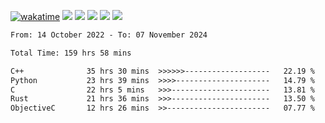 [![wakatime](https://wakatime.com/badge/user/368879df-dc38-4b1a-86c4-8a2054a0e074.svg)](https://wakatime.com/@368879df-dc38-4b1a-86c4-8a2054a0e074)
<img src="https://img.shields.io/badge/Windows-0078D6?style=flat&logo=Windows&logoColor=white">
<img src="https://img.shields.io/badge/IntelliJ_IDEA-000000.svg?style=flat&logo=IntelliJ-IDEA&logoColor=white">
<img src="https://img.shields.io/badge/CLion-000000.svg?style=flat&logo=CLion&logoColor=white">
<img src="https://img.shields.io/badge/Visual_Studio_Code-007ACC?style=flat&logo=Visual-Studio-Code&logoColor=white">
<img src="https://img.shields.io/badge/Discord-5865F2?label=kano42&style=flat&logo=discord&logoColor=white">
<br>


<!--START_SECTION:waka-->

```txt
From: 14 October 2022 - To: 07 November 2024

Total Time: 159 hrs 58 mins

C++              35 hrs 30 mins  >>>>>>-------------------   22.19 %
Python           23 hrs 39 mins  >>>>---------------------   14.79 %
C                22 hrs 5 mins   >>>----------------------   13.81 %
Rust             21 hrs 36 mins  >>>----------------------   13.50 %
ObjectiveC       12 hrs 26 mins  >>-----------------------   07.77 %
```

<!--END_SECTION:waka-->
